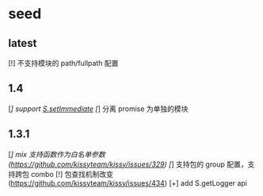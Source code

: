 # seed
## latest

 [!] 不支持模块的 path/fullpath 配置

## 1.4

 [*] support [S.setImmediate](https://developer.mozilla.org/en-US/docs/Web/API/Window.setImmediate)
 [*] 分离 promise 为单独的模块

## 1.3.1

 [*] mix 支持函数作为白名单参数(https://github.com/kissyteam/kissy/issues/329)
 [*] 支持包的 group 配置，支持跨包 combo
 [!] 包查找机制改变(https://github.com/kissyteam/kissy/issues/434)
 [+] add S.getLogger api